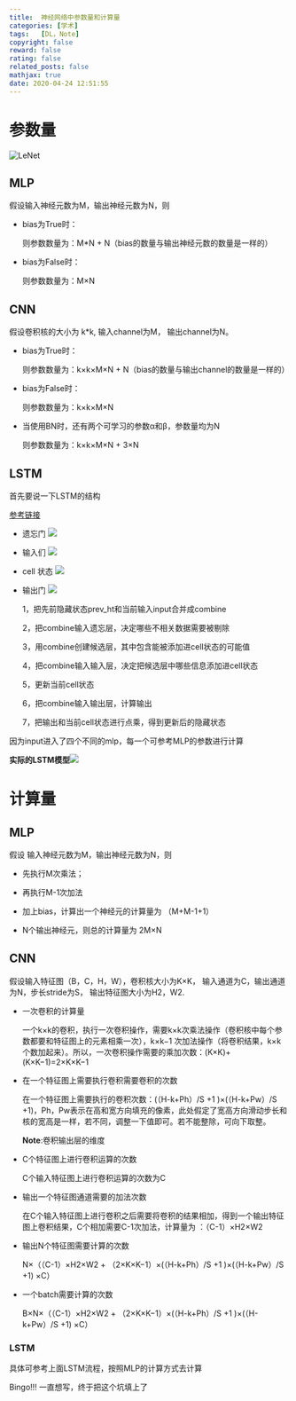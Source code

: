 ```yaml
---
title:  神经网络中参数量和计算量
categories: [学术]
tags:   [DL，Note]
copyright: false
reward: false
rating: false
related_posts: false
mathjax: true
date: 2020-04-24 12:51:55
---
```


# 参数量
![LeNet](/images/posts/dl/leNet_param.png)
## MLP
假设输入神经元数为M，输出神经元数为N，则

- bias为True时：

    则参数数量为：M*N + N（bias的数量与输出神经元数的数量是一样的）

- bias为False时：

    则参数数量为：M×N

## CNN
假设卷积核的大小为 k*k, 输入channel为M， 输出channel为N。

- bias为True时：

    则参数数量为：k×k×M×N + N（bias的数量与输出channel的数量是一样的）

- bias为False时：

    则参数数量为：k×k×M×N

- 当使用BN时，还有两个可学习的参数α和β，参数量均为N

    则参数数量为：k×k×M×N + 3×N

## LSTM
首先要说一下LSTM的结构

[参考链接](https://zhuanlan.zhihu.com/p/47907312)

- 遗忘门
    ![](/images/posts/dl/forget.webp)
- 输入们
    ![](/images/posts/dl/input.gif)
- cell 状态
    ![](/images/posts/dl/cell.webp)
- 输出门
    ![](/images/posts/dl/output.webp)

    1，把先前隐藏状态prev_ht和当前输入input合并成combine

    2，把combine输入遗忘层，决定哪些不相关数据需要被剔除

    3，用combine创建候选层，其中包含能被添加进cell状态的可能值

    4，把combine输入输入层，决定把候选层中哪些信息添加进cell状态
    
    5，更新当前cell状态
    
    6，把combine输入输出层，计算输出
    
    7，把输出和当前cell状态进行点乘，得到更新后的隐藏状态


因为input进入了四个不同的mlp，每一个可参考MLP的参数进行计算

**实际的LSTM模型**![](/images/posts/dl/lstm.jpg)


# 计算量

## MLP

假设 输入神经元数为M，输出神经元数为N，则

- 先执行M次乘法；

- 再执行M-1次加法

- 加上bias，计算出一个神经元的计算量为 （M+M-1+1）

- N个输出神经元，则总的计算量为 2M×N

## CNN

假设输入特征图（B，C，H，W），卷积核大小为K×K， 输入通道为C，输出通道为N，步长stride为S， 输出特征图大小为H2，W2.

- 一次卷积的计算量

    一个k×k的卷积，执行一次卷积操作，需要k×k次乘法操作（卷积核中每个参数都要和特征图上的元素相乘一次），k×k−1 次加法操作（将卷积结果，k×k 个数加起来）。所以，一次卷积操作需要的乘加次数：(K×K)+(K×K−1)=2×K×K−1

- 在一个特征图上需要执行卷积需要卷积的次数

    在一个特征图上需要执行的卷积次数：(（H-k+Ph）/S +1 )×(（H-k+Pw）/S +1)，Ph，Pw表示在高和宽方向填充的像素，此处假定了宽高方向滑动步长和核的宽高是一样，若不同，调整一下值即可。若不能整除，可向下取整。
    
    **Note**:卷积输出层的维度

- C个特征图上进行卷积运算的次数

    C个输入特征图上进行卷积运算的次数为C

- 输出一个特征图通道需要的加法次数

    在C个输入特征图上进行卷积之后需要将卷积的结果相加，得到一个输出特征图上卷积结果，C个相加需要C-1次加法，计算量为 ：（C-1）×H2×W2

- 输出N个特征图需要计算的次数

    N×（（C-1）×H2×W2 + （2×K×K−1）×(（H-k+Ph）/S +1 )×(（H-k+Pw）/S +1) ×C）

- 一个batch需要计算的次数

    B×N×（（C-1）×H2×W2 + （2×K×K−1）×(（H-k+Ph）/S +1 )×(（H-k+Pw）/S +1) ×C）

### LSTM
具体可参考上面LSTM流程，按照MLP的计算方式去计算


Bingo!!!
一直想写，终于把这个坑填上了

